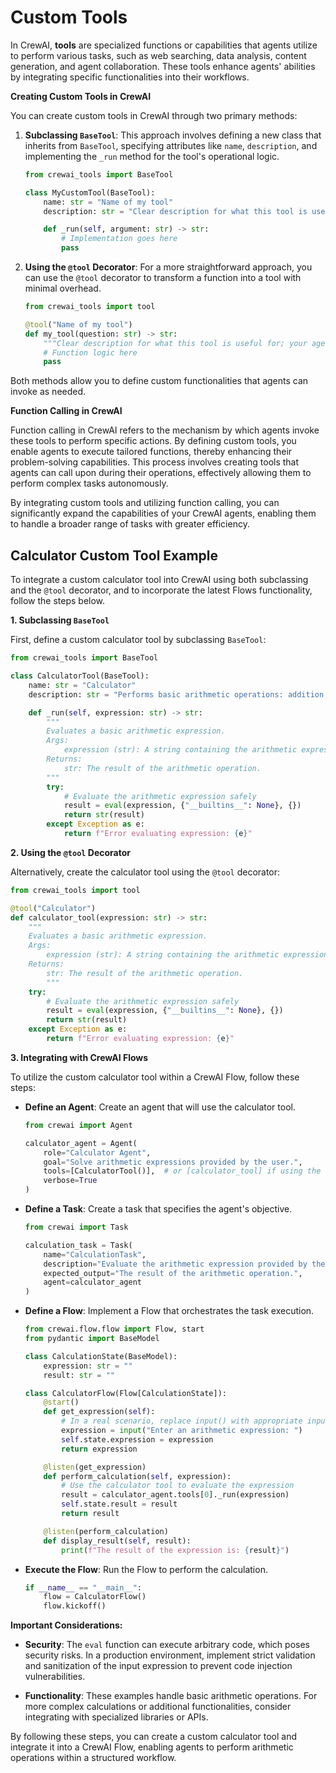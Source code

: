 # Custom Tools

In CrewAI, **tools** are specialized functions or capabilities that agents utilize to perform various tasks, such as web searching, data analysis, content generation, and agent collaboration. These tools enhance agents' abilities by integrating specific functionalities into their workflows. 

**Creating Custom Tools in CrewAI**

You can create custom tools in CrewAI through two primary methods:

1. **Subclassing `BaseTool`**: This approach involves defining a new class that inherits from `BaseTool`, specifying attributes like `name`, `description`, and implementing the `_run` method for the tool's operational logic.

   ```python
   from crewai_tools import BaseTool

   class MyCustomTool(BaseTool):
       name: str = "Name of my tool"
       description: str = "Clear description for what this tool is useful for; your agent will need this information to use it."

       def _run(self, argument: str) -> str:
           # Implementation goes here
           pass
   ```

2. **Using the `@tool` Decorator**: For a more straightforward approach, you can use the `@tool` decorator to transform a function into a tool with minimal overhead.

   ```python
   from crewai_tools import tool

   @tool("Name of my tool")
   def my_tool(question: str) -> str:
       """Clear description for what this tool is useful for; your agent will need this information to use it."""
       # Function logic here
       pass
   ```

Both methods allow you to define custom functionalities that agents can invoke as needed. 

**Function Calling in CrewAI**

Function calling in CrewAI refers to the mechanism by which agents invoke these tools to perform specific actions. By defining custom tools, you enable agents to execute tailored functions, thereby enhancing their problem-solving capabilities. This process involves creating tools that agents can call upon during their operations, effectively allowing them to perform complex tasks autonomously. 

By integrating custom tools and utilizing function calling, you can significantly expand the capabilities of your CrewAI agents, enabling them to handle a broader range of tasks with greater efficiency. 

## Calculator Custom Tool Example

To integrate a custom calculator tool into CrewAI using both subclassing and the `@tool` decorator, and to incorporate the latest Flows functionality, follow the steps below.

**1. Subclassing `BaseTool`**

First, define a custom calculator tool by subclassing `BaseTool`:

```python
from crewai_tools import BaseTool

class CalculatorTool(BaseTool):
    name: str = "Calculator"
    description: str = "Performs basic arithmetic operations: addition, subtraction, multiplication, and division."

    def _run(self, expression: str) -> str:
        """
        Evaluates a basic arithmetic expression.
        Args:
            expression (str): A string containing the arithmetic expression to evaluate.
        Returns:
            str: The result of the arithmetic operation.
        """
        try:
            # Evaluate the arithmetic expression safely
            result = eval(expression, {"__builtins__": None}, {})
            return str(result)
        except Exception as e:
            return f"Error evaluating expression: {e}"
```

**2. Using the `@tool` Decorator**

Alternatively, create the calculator tool using the `@tool` decorator:

```python
from crewai_tools import tool

@tool("Calculator")
def calculator_tool(expression: str) -> str:
    """
    Evaluates a basic arithmetic expression.
    Args:
        expression (str): A string containing the arithmetic expression to evaluate.
    Returns:
        str: The result of the arithmetic operation.
        """
    try:
        # Evaluate the arithmetic expression safely
        result = eval(expression, {"__builtins__": None}, {})
        return str(result)
    except Exception as e:
        return f"Error evaluating expression: {e}"
```

**3. Integrating with CrewAI Flows**

To utilize the custom calculator tool within a CrewAI Flow, follow these steps:

- **Define an Agent**: Create an agent that will use the calculator tool.

  ```python
  from crewai import Agent

  calculator_agent = Agent(
      role="Calculator Agent",
      goal="Solve arithmetic expressions provided by the user.",
      tools=[CalculatorTool()],  # or [calculator_tool] if using the decorator approach
      verbose=True
  )
  ```

- **Define a Task**: Create a task that specifies the agent's objective.

  ```python
  from crewai import Task

  calculation_task = Task(
      name="CalculationTask",
      description="Evaluate the arithmetic expression provided by the user.",
      expected_output="The result of the arithmetic operation.",
      agent=calculator_agent
  )
  ```

- **Define a Flow**: Implement a Flow that orchestrates the task execution.

  ```python
  from crewai.flow.flow import Flow, start
  from pydantic import BaseModel

  class CalculationState(BaseModel):
      expression: str = ""
      result: str = ""

  class CalculatorFlow(Flow[CalculationState]):
      @start()
      def get_expression(self):
          # In a real scenario, replace input() with appropriate input handling
          expression = input("Enter an arithmetic expression: ")
          self.state.expression = expression
          return expression

      @listen(get_expression)
      def perform_calculation(self, expression):
          # Use the calculator tool to evaluate the expression
          result = calculator_agent.tools[0]._run(expression)
          self.state.result = result
          return result

      @listen(perform_calculation)
      def display_result(self, result):
          print(f"The result of the expression is: {result}")
  ```

- **Execute the Flow**: Run the Flow to perform the calculation.

  ```python
  if __name__ == "__main__":
      flow = CalculatorFlow()
      flow.kickoff()
  ```

**Important Considerations:**

- **Security**: The `eval` function can execute arbitrary code, which poses security risks. In a production environment, implement strict validation and sanitization of the input expression to prevent code injection vulnerabilities.

- **Functionality**: These examples handle basic arithmetic operations. For more complex calculations or additional functionalities, consider integrating with specialized libraries or APIs.

By following these steps, you can create a custom calculator tool and integrate it into a CrewAI Flow, enabling agents to perform arithmetic operations within a structured workflow. 